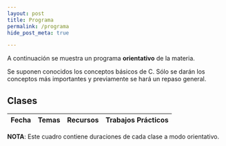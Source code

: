 ```yaml
---
layout: post
title: Programa
permalink: /programa
hide_post_meta: true

---
```

A continuación se muestra un programa **orientativo** de la materia.

Se suponen conocidos los conceptos básicos de C. Sólo se darán los conceptos más importantes y previamente se hará un repaso general.

## Clases

<table class="table table-striped">
<thead>
  <tr>
    <th>Fecha</th>
    <th>Temas</th>
    <th>Recursos</th>
    <th>Trabajos Prácticos</th>
  </tr>
</thead>
<tbody id="lectures-table">
</tbody>
</table>

<script>
createList = function(array) {
    var node = document.createElement("ul");
    array.forEach(function(el) {
        var item = document.createElement("li");
        item.innerHTML = el;
        node.appendChild(item);
    });
    return node;
}

createListOfLinks = function(array) {
    var node = document.createElement("ul");
    array.forEach(function(el) {
        var item = document.createElement("li");
        var anchor = document.createElement("a");
        anchor.href = el.link;
        anchor.innerHTML = el.name;
        item.appendChild(anchor);
        node.appendChild(item);
    });
    return node;
}

wrapCell = function (child) {
    var wrapper = document.createElement("td");
    wrapper.appendChild(child);
    return wrapper;
}



nextweek = function (aDate){
    return new Date(aDate.getTime() + 7 * 24 * 60 * 60 * 1000);
}

date_to_string = function (aDate) {
    return aDate.getDate() + '/' + (aDate.getMonth() + 1) + '/' + aDate.getFullYear();
}

fillLecturesTable = function(initial_date, lectures) {
    var today = new Date();
    var nextLectureFound = false;
    var table = document.getElementById("lectures-table");
    var aDate = initial_date;

    for (var i = 0; i < lectures.length; i++) {
        var row = document.createElement("tr");

        if ( today < aDate && nextLectureFound === false ) {
            nextLectureFound = true;
            row.className = "info";
            
            var dateNode = document.createTextNode(date_to_string(aDate) + "  \n(próxima clase)");
        } 
        else {
            var dateNode = document.createTextNode(date_to_string(aDate));
        }

        var contentSublist = createList(lectures[i].contents);
        var linkSublist = createListOfLinks(lectures[i].links);
        var eventSublist = createList(lectures[i].events);

        row.appendChild(wrapCell(dateNode));
        row.appendChild(wrapCell(contentSublist));
        row.appendChild(wrapCell(linkSublist));
        row.appendChild(wrapCell(eventSublist));

        table.appendChild(row);
        aDate = nextweek(aDate);
    }
}

var lectures = [
    {
        contents: 
            ["Introducción a la materia (1h)", "Conceptos de C avanzados (3hs)"],
        events:
            ["Ejercicio 0 - Explicación (C)"],
        links: [
             {  
                name: "Memoria en C/C++ (handout)", 
                link: "https://github.com/Taller-de-Programacion/clases/raw/master/memoria/bin/memoria.7z",
             },
             {
                name: "Compilación (tutorial)", 
                link: "https://github.com/Taller-de-Programacion/compilacion",
             }
        ],
    },
    {
        contents: 
            ["Introducción a Sockets (3hs)", "Repaso de Archivos y TDAs (1h)"],
        events:
            ["Ejercicio 0 - Entrega", "Ejercicio 1 - Explicación (C)"],
        links:
            [
             {  
                name: "Introducción a sockets TCP en C (handout)", 
                link: "https://github.com/Taller-de-Programacion/clases/raw/master/sockets/bin/sockets.7z",
             },
             {  
                name: "Sockets TCP en C (ejemplos)", 
                link: "https://github.com/Taller-de-Programacion/clases/tree/master/sockets/src",
             },
        ],
    },
    {
        contents: 
            ["Clases, RAII, Move Semantics en C++ (2hs)", "Herencia y Polimorfismo en C++ (2hs)"],
        events:
            ["Ejercicio 0 - Dev. Entrega"],
        links:
            [
             {  
                name: "struct y clases C++ (handout)", 
                link: "https://github.com/Taller-de-Programacion/clases/raw/master/classes/bin/classes.7z",
             },
             {  
                name: "Pasaje de objetos (handout)", 
                link: "https://github.com/Taller-de-Programacion/clases/raw/master/moving/bin/moving.7z",
             },
        ],
    },
    {
        contents: 
            ["Introducción a Threads (4hs)"],
        events:
            ["Ejercicio 1 - Entrega 1", "Ejercicio 2 - Explicación (C++)"],
        links:
            [],
    },
    {
        contents: 
            ["Templates/STL (3h)", "Operadores en C++ (1h)"],
        events:
            ["Ejercicio 1 - Dev. Entrega 1"],
        links:
            [],
    },
    {
        contents: 
            ["Excepciones (1hs)", "Introducción a la Arquitectura Cliente-Servidor (3hs)"],
        events:
            ["Ejercicio 1 - Entrega 2", "Ejercicio 2 - Entrega 1", "Ejercicio 3 - Explicación (C++)"],
        links:
            [],
    },
    {
        contents: 
            ["Sockets UDP (1hs)", "Programación Orientada a Eventos (3hs)"],
        events:
            ["Ejercicio 1 - Dev. Entrega 2", "Ejercicio 2 - Dev. Entrega 1"],
        links:
            [],
    },
    {
        contents: 
            ["GTK+ (1h)", "gtkmm (3hs)"],
        events:
            ["Ejercicio 2 - Entrega 2", "Ejercicio 3 - Entrega 1"],
        links:
            [],
    },
    {
        contents: 
            ["Desarrollo de Trabajo Grupal"],
        events:
            ["Ejercicio 2 - Dev. Entrega 2", "Ejercicio 3 - Dev. Entrega 1", "Ejercicio final - Explicación (C++)"],
        links:
            [],
    },
    {
        contents: 
            ["Desarrollo de Trabajo Grupal"],
        events:
            ["Ejercicio 3 - Entrega 2"],
        links:
            [],
    },
    {
        contents: 
            ["Desarrollo de Trabajo Grupal"],
        events:
            ["Ejercicio 3 - Dev. Entrega 2"],
        links:
            [],
    },
    {
        contents: 
            ["Desarrollo de Trabajo Grupal"],
        events:
            [],
        links:
            [],
    },
    {
        contents: 
            ["Desarrollo de Trabajo Grupal"],
        events:
            [],
        links:
            [],
    },
    {
        contents: 
            ["Desarrollo de Trabajo Grupal"],
        events:
            ["Ejercicio final - Pre-entrega"],
        links:
            [],
    },
    {
        contents: 
            ["Desarrollo de Trabajo Grupal"],
        events:
            ["Ejercicio final - Dev. Pre-entrega"],
        links:
            [],
    },
    {
        contents: 
            ["Desarrollo de Trabajo Grupal"],
        events:
            ["Ejercicio final - Entrega"],
        links:
            [],
    },
];

fillLecturesTable(new Date("2017/08/15"), lectures);
</script>

**NOTA**: Este cuadro contiene duraciones de cada clase a modo orientativo.

